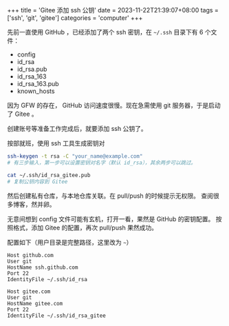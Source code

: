 +++
title = 'Gitee  添加 ssh 公钥'
date = 2023-11-22T21:39:07+08:00
tags = ['ssh', 'git', 'gitee']
categories = 'computer'
+++

先前一直使用 GitHub ，已经添加了两个 ssh 密钥，在
`~/.ssh` 目录下有 6 个文件：

- config
- id_rsa
- id_rsa.pub
- id_rsa_163
- id_rsa_163.pub
- known_hosts

因为 GFW 的存在， GitHub 访问速度很慢。现在急需使用 git 服务器，于是启动了 Gitee 。

创建账号等准备工作完成后，就要添加 ssh 公钥了。

按部就班，使用 ssh 工具生成密钥对

```bash
ssh-keygen -t rsa -C "your_name@example.com"
# 有三步输入，第一步可以设置密钥对名字（默认 id_rsa），其余两步可以跳过。

cat ~/.ssh/id_rsa_gitee.pub
# 复制公钥内容到 Gitee
```

然后创建私有仓库，与本地仓库关联。在 pull/push 的时候提示无权限。
查阅很多博客，然并卵。

无意间想到 config 文件可能有玄机，打开一看，果然是 GitHub 的密钥配置。
按照格式，添加 Gitee 的配置，再次 pull/push 果然成功。

配置如下（用户目录是完整路径，这里改为 `~`）

```text
Host github.com
User git
HostName ssh.github.com
Port 22
IdentityFile ~/.ssh/id_rsa

Host gitee.com
User git
HostName gitee.com
Port 22
IdentityFile ~/.ssh/id_rsa_gitee
```
